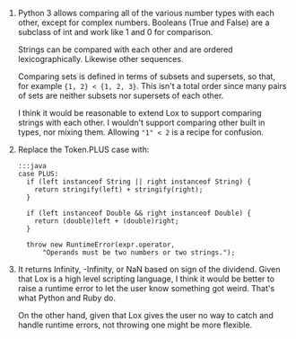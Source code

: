 1.  Python 3 allows comparing all of the various number types with each other,
    except for complex numbers. Booleans (True and False) are a subclass of
    int and work like 1 and 0 for comparison.

    Strings can be compared with each other and are ordered lexicographically.
    Likewise other sequences.

    Comparing sets is defined in terms of subsets and supersets, so that, for
    example `{1, 2} < {1, 2, 3}`. This isn't a total order since many pairs of
    sets are neither subsets nor supersets of each other.

    I think it would be reasonable to extend Lox to support comparing strings
    with each other. I wouldn't support comparing other built in types, nor
    mixing them. Allowing `"1" < 2` is a recipe for confusion.

2.  Replace the Token.PLUS case with:

        :::java
        case PLUS:
          if (left instanceof String || right instanceof String) {
            return stringify(left) + stringify(right);
          }

          if (left instanceof Double && right instanceof Double) {
            return (double)left + (double)right;
          }

          throw new RuntimeError(expr.operator,
              "Operands must be two numbers or two strings.");

3.  It returns Infinity, -Infinity, or NaN based on sign of the dividend. Given
    that Lox is a high level scripting language, I think it would be better to
    raise a runtime error to let the user know something got weird. That's what
    Python and Ruby do.

    On the other hand, given that Lox gives the user no way to catch and
    handle runtime errors, not throwing one might be more flexible.
